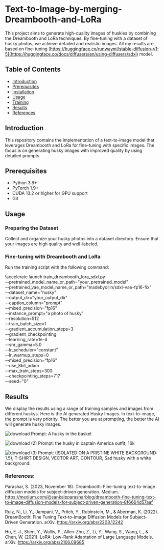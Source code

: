 # Text-to-Image-by-merging-Dreambooth-and-LoRa 

This project aims to generate high-quality images of huskies by combining the Dreambooth and LoRa techniques. By fine-tuning with a dataset of husky photos, we achieve detailed and realistic images. All my results are based on fine-tuning [https://huggingface.co/runwayml/stable-diffusion-v1-5](https://huggingface.co/docs/diffusers/en/using-diffusers/sdxl) model.

## Table of Contents
- [Introduction](#introduction)
- [Prerequisites](#prerequisites)
- [Installation](#installation)
- [Usage](#usage)
- [Training](#training)
- [Results](#results)
- [References](#contributing)
  
## Introduction
This repository contains the implementation of a text-to-image model that leverages Dreambooth and LoRa for fine-tuning with specific images. The focus is on generating husky images with improved quality by using detailed prompts.

## Prerequisites
- Python 3.8+
- PyTorch 1.9+
- CUDA 10.2 or higher for GPU support
- Git

## Usage
### Preparing the Dataset
Collect and organize your husky photos into a dataset directory. Ensure that your images are high quality and well-labeled.

### Fine-tuning with Dreambooth and LoRa
Run the training script with the following command:

!accelerate launch train_dreambooth_lora_sdxl.py \
  --pretrained_model_name_or_path="your_pretrained_model" \
  --pretrained_vae_model_name_or_path="madebyollin/sdxl-vae-fp16-fix" \
  --dataset_name="husky" \
  --output_dir="your_output_dir" \
  --caption_column="prompt"\
  --mixed_precision="fp16" \
  --instance_prompt="a photo of husky" \
  --resolution=512 \
  --train_batch_size=1 \
  --gradient_accumulation_steps=3 \
  --gradient_checkpointing \
  --learning_rate=1e-4 \
  --snr_gamma=5.0 \
  --lr_scheduler="constant" \
  --lr_warmup_steps=0 \
  --mixed_precision="fp16" \
  --use_8bit_adam \
  --max_train_steps=300 \
  --checkpointing_steps=717 \
  --seed="0"

## Results
We display the results using a range of training samples and images from different huskys. Here is the AI generated Husky Images. In text-to-image, the prompt is very priority. The better you are at prompting, the better the AI will generate husky images. 

![download](https://github.com/Ye-Bhone-Lin/Text-to-Image-by-merging-Dreambooth-and-LoRa/assets/106800189/9dad6cad-f76b-46e8-9956-ec18a77ef380) 
Prompt: A husky in the basket

![download (2)](https://github.com/Ye-Bhone-Lin/Text-to-Image-by-merging-Dreambooth-and-LoRa/assets/106800189/301c37ee-62e8-48a4-88bd-782880c4022a)
Prompt: the husky in captain America outfit, 16k

![download (3)](https://github.com/Ye-Bhone-Lin/Text-to-Image-by-merging-Dreambooth-and-LoRa/assets/106800189/68b9be6a-2176-4b4c-8ed4-f218cb3475fc)
Prompt: (ISOLATED ON A PRISTINE WHITE BACKGROUND: 1.5), T-SHIRT DESIGN, VECTOR ART, CONTOUR, Sad husky with a white background.

### References:

Parashar, S. (2023, November 18). Dreambooth: Fine-tuning text-to-image diffusion models for subject-driven generation. Medium. https://medium.com/@sankalpparasharblog/dreambooth-fine-tuning-text-to-image-diffusion-models-for-subject-driven-generation-8f6664d57aaf

Ruiz, N., Li, Y., Jampani, V., Pritch, Y., Rubinstein, M., & Aberman, K. (2022). DreamBooth: Fine Tuning Text-to-Image Diffusion Models for Subject-Driven Generation. arXiv. https://arxiv.org/abs/2208.12242

Hu, E. J., Shen, Y., Wallis, P., Allen-Zhu, Z., Li, Y., Wang, S., Wang, L., & Chen, W. (2021). LoRA: Low-Rank Adaptation of Large Language Models. arXiv. https://arxiv.org/abs/2106.09685




